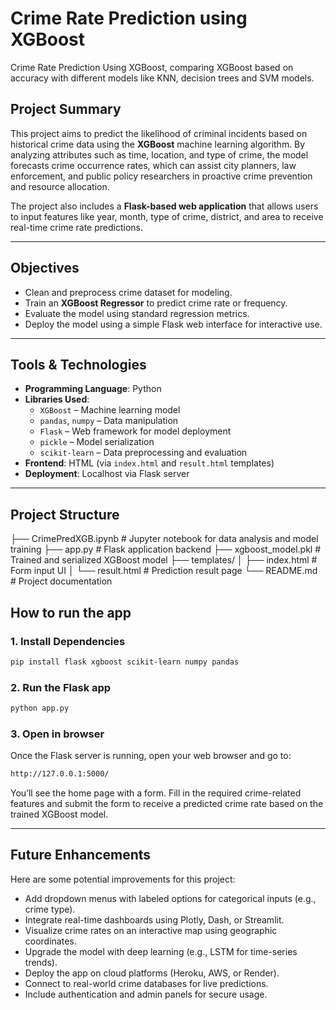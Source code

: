 # Crime Rate Prediction using XGBoost

Crime Rate Prediction Using XGBoost, comparing XGBoost based on accuracy with different models like KNN, decision trees and SVM models.

## Project Summary

This project aims to predict the likelihood of criminal incidents based on historical crime data using the **XGBoost** machine learning algorithm. By analyzing attributes such as time, location, and type of crime, the model forecasts crime occurrence rates, which can assist city planners, law enforcement, and public policy researchers in proactive crime prevention and resource allocation.

The project also includes a **Flask-based web application** that allows users to input features like year, month, type of crime, district, and area to receive real-time crime rate predictions.

---

## Objectives

- Clean and preprocess crime dataset for modeling.
- Train an **XGBoost Regressor** to predict crime rate or frequency.
- Evaluate the model using standard regression metrics.
- Deploy the model using a simple Flask web interface for interactive use.

---

## Tools & Technologies

- **Programming Language**: Python
- **Libraries Used**:
  - `XGBoost` – Machine learning model
  - `pandas`, `numpy` – Data manipulation
  - `Flask` – Web framework for model deployment
  - `pickle` – Model serialization
  - `scikit-learn` – Data preprocessing and evaluation
- **Frontend**: HTML (via `index.html` and `result.html` templates)
- **Deployment**: Localhost via Flask server

---

## Project Structure

├── CrimePredXGB.ipynb # Jupyter notebook for data analysis and model training
├── app.py # Flask application backend
├── xgboost_model.pkl # Trained and serialized XGBoost model
├── templates/
│ ├── index.html # Form input UI
│ └── result.html # Prediction result page
└── README.md # Project documentation

## How to run the app

### 1. Install Dependencies
```bash
pip install flask xgboost scikit-learn numpy pandas
```
### 2. Run the Flask app
```bash
python app.py
```
### 3. Open in browser

Once the Flask server is running, open your web browser and go to:
```bash
http://127.0.0.1:5000/
```

You’ll see the home page with a form. Fill in the required crime-related features and submit the form to receive a predicted crime rate based on the trained XGBoost model.

---

## Future Enhancements

Here are some potential improvements for this project:

-  Add dropdown menus with labeled options for categorical inputs (e.g., crime type).
-  Integrate real-time dashboards using Plotly, Dash, or Streamlit.
-  Visualize crime rates on an interactive map using geographic coordinates.
-  Upgrade the model with deep learning (e.g., LSTM for time-series trends).
-  Deploy the app on cloud platforms (Heroku, AWS, or Render).
-  Connect to real-world crime databases for live predictions.
-  Include authentication and admin panels for secure usage.
